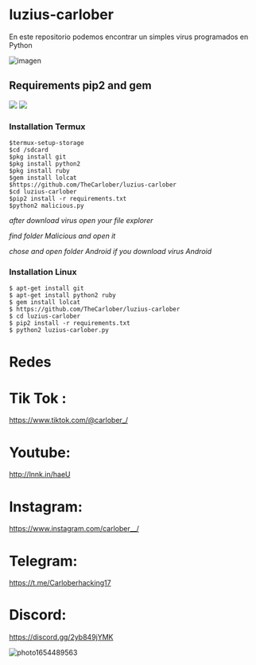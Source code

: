 # luzius-carlober
En este repositorio podemos encontrar un simples virus programados en Python

![imagen](https://user-images.githubusercontent.com/86197463/176010499-6cd05a11-5e60-4e62-904a-6b7d71d0b548.png)


## Requirements pip2 and gem
![](https://img.shields.io/badge/pip2-requests%20&%20tqdm-brightgreen.svg)
![](https://img.shields.io/badge/gem-lolcat-blue.svg)

### Installation Termux
```
$termux-setup-storage
$cd /sdcard
$pkg install git
$pkg install python2
$pkg install ruby
$gem install lolcat
$https://github.com/TheCarlober/luzius-carlober
$cd luzius-carlober
$pip2 install -r requirements.txt
$python2 malicious.py
```

*after download virus open your file explorer*

*find folder Malicious and open it*

*chose and open folder Android if you download virus Android*
### Installation Linux
```
$ apt-get install git
$ apt-get install python2 ruby
$ gem install lolcat
$ https://github.com/TheCarlober/luzius-carlober
$ cd luzius-carlober
$ pip2 install -r requirements.txt
$ python2 luzius-carlober.py
```

# Redes

# Tik Tok : 
https://www.tiktok.com/@carlober_/

# Youtube: 
http://lnnk.in/haeU

# Instagram: 
https://www.instagram.com/carlober__/

# Telegram: 
https://t.me/Carloberhacking17

# Discord: 

https://discord.gg/2yb849jYMK



![photo1654489563](https://user-images.githubusercontent.com/86197463/175801519-73294cab-e83a-447b-854f-c30fcadc4786.jpeg)








